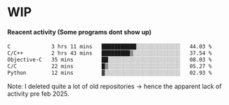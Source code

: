 # WIP

#### Reacent activity (Some programs dont show up)
<!--START_SECTION:waka-->

```txt
C             3 hrs 11 mins   ███████████░░░░░░░░░░░░░░   44.03 %
C/C++         2 hrs 43 mins   █████████▒░░░░░░░░░░░░░░░   37.54 %
Objective-C   35 mins         ██░░░░░░░░░░░░░░░░░░░░░░░   08.03 %
C/C           22 mins         █▒░░░░░░░░░░░░░░░░░░░░░░░   05.27 %
Python        12 mins         ▓░░░░░░░░░░░░░░░░░░░░░░░░   02.93 %
```

<!--END_SECTION:waka-->

Note: I deleted quite a lot of old repositories -> hence the apparent lack of activity pre feb 2025.

